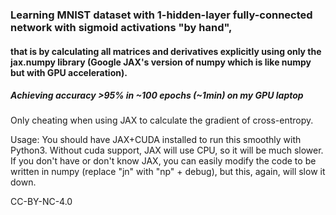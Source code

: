 
### Learning MNIST dataset with 1-hidden-layer fully-connected network with sigmoid activations "by hand", 
#### that is by calculating all matrices and derivatives explicitly using only the jax.numpy library (Google JAX's version of numpy which is like numpy but with GPU acceleration). 
##### Achieving accuracy >95% in ~100 epochs (~1min) on my GPU laptop     

Only cheating when using JAX to calculate the gradient of cross-entropy.

Usage: You should have JAX+CUDA installed to run this smoothly with Python3. 
Without cuda support, JAX will use CPU, so it will be much slower.
If you don't have or don't know JAX, you can easily modify the code to be written 
in numpy (replace "jn" with "np" + debug), but this, again, will slow it down.

CC-BY-NC-4.0                                                       
